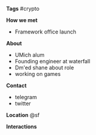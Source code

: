 **Tags**
#crypto 

**How we met**
- Framework office launch

**About**
- UMich alum
- Founding engineer at waterfall
- Dm'ed shane about role
- working on games

**Contact**
- telegram 
- twitter

**Location**
@sf

**Interactions**